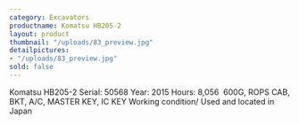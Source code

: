 ```yaml
---
category: Excavators
productname: Komatsu HB205-2
layout: product
thumbnail: "/uploads/83_preview.jpg"
detailpictures:
- "/uploads/83_preview.jpg"
sold: false
---
```


Komatsu HB205-2
Serial:&nbsp;50568
Year:&nbsp;2015
Hours:&nbsp;8,056&nbsp;
600G, ROPS CAB, BKT, A/C, MASTER KEY, IC KEY
Working condition/ Used and located in Japan


